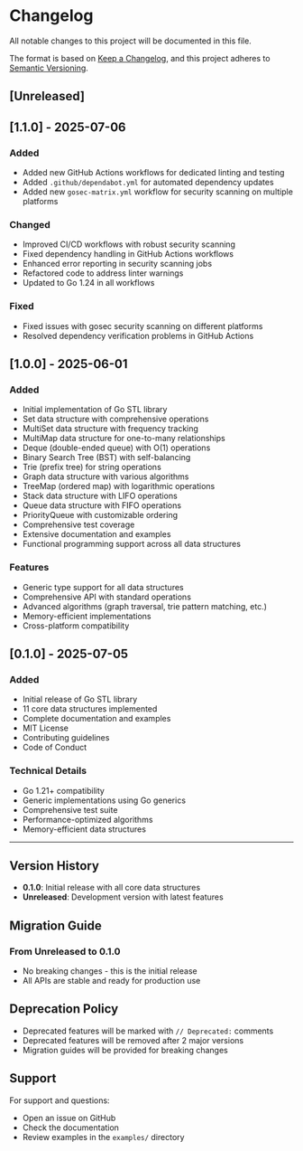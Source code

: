 # Changelog

All notable changes to this project will be documented in this file.

The format is based on [Keep a Changelog](https://keepachangelog.com/en/1.0.0/),
and this project adheres to [Semantic Versioning](https://semver.org/spec/v2.0.0.html).

## [Unreleased]

## [1.1.0] - 2025-07-06

### Added
- Added new GitHub Actions workflows for dedicated linting and testing
- Added `.github/dependabot.yml` for automated dependency updates
- Added new `gosec-matrix.yml` workflow for security scanning on multiple platforms

### Changed
- Improved CI/CD workflows with robust security scanning
- Fixed dependency handling in GitHub Actions workflows
- Enhanced error reporting in security scanning jobs
- Refactored code to address linter warnings
- Updated to Go 1.24 in all workflows

### Fixed
- Fixed issues with gosec security scanning on different platforms
- Resolved dependency verification problems in GitHub Actions

## [1.0.0] - 2025-06-01

### Added
- Initial implementation of Go STL library
- Set data structure with comprehensive operations
- MultiSet data structure with frequency tracking
- MultiMap data structure for one-to-many relationships
- Deque (double-ended queue) with O(1) operations
- Binary Search Tree (BST) with self-balancing
- Trie (prefix tree) for string operations
- Graph data structure with various algorithms
- TreeMap (ordered map) with logarithmic operations
- Stack data structure with LIFO operations
- Queue data structure with FIFO operations
- PriorityQueue with customizable ordering
- Comprehensive test coverage
- Extensive documentation and examples
- Functional programming support across all data structures

### Features
- Generic type support for all data structures
- Comprehensive API with standard operations
- Advanced algorithms (graph traversal, trie pattern matching, etc.)
- Memory-efficient implementations
- Cross-platform compatibility

## [0.1.0] - 2025-07-05

### Added
- Initial release of Go STL library
- 11 core data structures implemented
- Complete documentation and examples
- MIT License
- Contributing guidelines
- Code of Conduct

### Technical Details
- Go 1.21+ compatibility
- Generic implementations using Go generics
- Comprehensive test suite
- Performance-optimized algorithms
- Memory-efficient data structures

---

## Version History

- **0.1.0**: Initial release with all core data structures
- **Unreleased**: Development version with latest features

## Migration Guide

### From Unreleased to 0.1.0
- No breaking changes - this is the initial release
- All APIs are stable and ready for production use

## Deprecation Policy

- Deprecated features will be marked with `// Deprecated:` comments
- Deprecated features will be removed after 2 major versions
- Migration guides will be provided for breaking changes

## Support

For support and questions:
- Open an issue on GitHub
- Check the documentation
- Review examples in the `examples/` directory